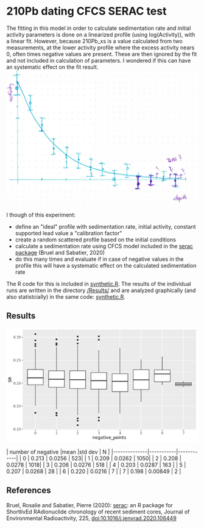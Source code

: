 # 210Pb dating CFCS SERAC test
The fitting in this model in order to calculate sedimentation rate and initial activity parameters is done on a linearized profile (using log(Activity)), with a linear fit. However, because 210Pb_xs is a value calculated from two measurements, at the lower activity profile where the excess activity nears 0, often times negative values are present. These are then ignored by the fit and not included in calculation of parameters. I wondered if this can have an systematic effect on the fit result.
![scatch](https://github.com/Danapit/210Pb_dating_CFCS_SERAC_test/blob/main/Figs/Scatch.png)

I though of this experiment:
* define an "ideal" profile with sedimentation rate, initial activity, constant supported lead value a "calibration factor"
* create a random scattered profile based on the initial conditions
* calculate a sedimentation rate using CFCS model included in the [serac package](https://github.com/rosalieb/serac) (Bruel and Sabatier, 2020)
* do this many times and evaluate if in case of negative values in the profile this will have a systematic effect on the calculated sedimentation rate

The R code for this is included in [synthetic.R](https://github.com/Danapit/210Pb_dating_CFCS_SERAC_test/blob/main/synthetic.R).
The results of the individual runs are written in the directory [/Results/](https://github.com/Danapit/210Pb_dating_CFCS_SERAC_test/tree/main/Results) and are analyzed graphically (and also statistcially) in the same code: [synthetic.R](https://github.com/Danapit/210Pb_dating_CFCS_SERAC_test/blob/main/synthetic.R).

## Results

![scatch](https://github.com/Danapit/210Pb_dating_CFCS_SERAC_test/blob/main/Figs/SR_vs_negpoints.png)


| number of negative |mean |std dev | N  |
|--------------|-----------|------------|
| 0 | 0.213 |  0.0256  |  523|
| 1 |  0.209 |  0.0262  | 1050|
| 2 |  0.208 |  0.0278  | 1018|
| 3 |  0.206 |  0.0276  | 518 |
| 4 |  0.203 | 0.0287   | 163 |
| 5 |  0.207 | 0.0268   | 28  |
| 6 |  0.220 | 0.0216   |  7 |
| 7 |  0.198 | 0.00849  |  2 |

## References
Bruel, Rosalie and Sabatier, Pierre (2020): [serac](https://github.com/rosalieb/serac): an R package for ShortlivEd RAdionuclide chronology of recent sediment cores, Journal of Environmental Radioactivity, 225, [doi:10.1016/j.jenvrad.2020.106449](https://doi.org/10.1016/j.jenvrad.2020.106449)

